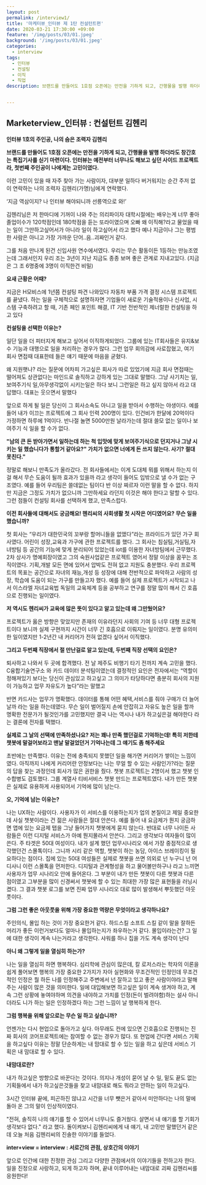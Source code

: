 ```yaml
---
layout: post
permalink: /interview1/
title: '마케터뷰_인터뷰 제 1탄 컨설턴트편'
date: 2020-03-21 17:30:00 +09:00
feature: '/img/posts/03/01.jpeg'
background: '/img/posts/03/01.jpeg'
categories:
  - interview
tags:
  - 인터뷰
  - 컨설팅
  - 이직
  - 직업
description: 브랜드를 만들어도 1호점 오픈에는 만전을 기하게 되고, 간행물을 발행 하더라도 창간호는 특집기사를 싣기 마련이다. 마케터뷰 인터뷰의 첫번째 주인공은 일을 사랑하는 컨설턴트 김헨리씨다. 


---
```


## Marketerview_인터뷰 : 컨설턴트 김헨리

**인터뷰 1호의 주인공, 나의 숨은 조력자 김헨리** 

**브랜드를 만들어도 1호점 오픈에는 만전을 기하게 되고, 간행물을 발행 하더라도 창간호는 특집기사를 싣기 마련이다. 인터뷰는 예전부터 너무나도 해보고 싶던 사이드 프로젝트라, 첫번째 주인공이 나에게는 고민이였다.**

이런 고민이 있을 때 자주 찾아 가는 사람이자, 대부분 일하다 버거워지는 순간 주저 없이 연락하는 나의 조력자 김헨리(가명)님에게 연락했다. 

‘지금 역삼이지? 나 인터뷰 해야되니까 선릉역으로 와!’ 

김헨리님은 저 한마디에 기꺼이 나와 주는 의리파이자 대학시절에는 배우는게 너무 좋아 졸업이수가 120학점인데 180학점을 듣는 또라이였으며 오빠 왜 이직해?라고 물었을 때는 일이 그만하고싶어서가 아니라 일이 하고싶어서 라고 했다 예나 지금이나 그는 평범한 사람은 아니고 가장 가까운 단어..음..괴짜인거 같다. 

그를 처음 만나게 된건 신입사원 연수에서였다. 우리는 무슨 활동이든 1등하는 만능조였는데 그래서인지 우리 조는 3년이 지난 지금도 종종 보며 좋은 관계로 지내고있다. (지금은 그 조 6명중에 3명이 이직한건 비밀)  

**요새 근황은 어때?**

지금은 H모비스에 1년쯤 컨설팅 파견 나와있다 자동차 부품 가격 결정 시스템 프로젝트를 끝냈다. 하는 일을 구체적으로 설명하자면 기업들이 새로운 기술적용이나 신사업, 시스템 구축하려고 할 때, 기존 페인 포인트 해결, IT 기반 전반적인 제너럴한 컨설팅을 하고 있다

**컨설팅을 선택한 이유는?**

일단 일을 더 피터지게 해보고 싶어서 이직하게되었다. 그룹에 있는 IT회사들은 유지&보수 기능과 대행으로 일을 처리하는 경우가 많다. 그런 업무 회의감에 사로잡혔고, 여기 회사 면접때 대표한테 들은 얘기 때문에 마음을 굳혔다.

왜 지원햇나? 라는 질문에 어차피 가고싶은 회사가 따로 있었기에 지금 회사 면접때는 떨어져도 상관없다는 마인드로 솔직하고 강하게 있는 그대로 말했다. 그냥 사기치는 일, 보여주기식 일,아무생각없이 시키는일은 하다 보니 그런일은 하고 싶지 않아서 라고 대답했다. 대표는 웃으면서 말했다

앞으로 하게 될 일은 당신이 그 회사소속도 아니고 일을 받아서 수행하는 야생이다. 예를 들어 내가 이끄는 프로젝트에 그 회사 인력 200명이 있다. 인건비가 한달에 20억이다 가정하면 하루에 1억이다. 반나절 놀면 5000만원 날라가는데 절대 쓸모 없는 일이나 보여주기 식 일을 할 수가 없다. 

**"남의 큰 돈 받아가면서 일하는데 하는 척 입맛에 맞게 보여주기식으로 던지거나 그냥 시키는 일 했습니다가 통할거 같아요?" 가치가 없으면 너에게 돈 쓰지 않는다. 사기? 절대 못친다."**

정말로 해보니 만족도가 올라갔다. 전 회사들에서는 이게 도대체 뭐를 위해서 하는지 이걸 해서 무슨 도움이 될까 효과가 있을까 라고 생각이 들어도 입밖으로 낼 수가 없는 구조였다. 예를 들어 우리팀은 쓸데없는 팀이다 반 이상 짜르자 이런 말을 할 수 없다. 하지만 지금은 그정도 가치가 없으니까 그만하세요 라던지 이것은 해야 한다고 말할 수 있다. 그런 점들이 컨설팅 회사를 선택하게 했고, 만족스럽다.

**이전 회사들에 대해서도 궁금해요! 헨리씨의 사회생활 첫 시작은 어디였어요? 무슨 일을 했습니까?**

첫 회사는 “우리가 대한민국의 꼬부랑 할머니들을 없앴다”라는 프라이드가 있던 가구 회사였다. 어린이 성장,교육과 가구에 관한 프로젝트를 했다. 그 회사는 침실팀,거실팀,자녀방팀 등 공간의 기능에 맞게 분리되어 있었는데 iot를 이용한 자녀방팀에서 근무했다. 2차 상사가 명예회장이였고 그의 숙원사업같은 프로젝트 였어서 정말 이상을 꿈꾸는 조직이였다. 기획,개발 모든 면에 있어서 압박도 전혀 없고 지원도 충분했다. 우리 프로젝트의 목표는 공간으로 자녀의 재능,개성 등 성장에 대해 전반적으로 파악하고 사람의 성장, 학습에 도움이 되는 가구를 만들고자 했다. 예를 들어 실제 프로젝트가 시작되고 나서 이스라엘 자녀교육법 독일의 교육체계 등을 공부하고 연구를 정말 많이 해서 긴 호흡으로 진행되는 일이였다. 

**저 역시도 헨리씨가 교육에 많은 뜻이 있다고 알고 있는데 왜 그만뒀어요?**

프로젝트가 옳은 방향은 맞았지만 존재의 이유라던지 사회의 기여 등 너무 대형 프로젝트이다 보니까 실제 구현까지 시간이 너무 긴 호흡으로 이뤄지는 일이였다. 분명 유의미한 일이였지만 1-2년간 내 커리어가 전혀 없겠다 싶어서 이직했다.

**그리고 두번째 직장에서 절 만난걸로 알고 있는데, 두번째 직장 선택의 요인은?**  

퇴사하고 나와서 두 곳에 합격했다. 전 날 제주도 비행기 타기 전까지 계속 고민을 했다. 
C융합기술연구소 와 카드 데이터 분석팀이였는데 결정적인 요인은 전자에서는 “역할이 정해져있기 보다는 당신이 관심있고 하고싶고 그 의미가 타당하다면 충분히 회사의 지원이 가능하고 업무 자유도가 높다”라는 말했고

반면 카드사는 업무가 명확했다. 데이터를 통해 어떤 혜택,서비스를 줘야 구매가 더 늘어날까 라는 일을 하는데였다. 무슨 일이 벌어질지 손에 안잡히고 자유도 높은 일을 할까 명확한 전문가가 될것인가를 고민했지만 결국 나는 역시나 내가 하고싶은걸 해야한다 라는 결론에 전자를 택했다. 

**실제로 그 날의 선택에 만족하셨나요? 저는 꽤나 만족 했던걸로 기억하는데! 특히 저한테 챗봇에 말걸어보라고 맨날 말걸었던거 기억나는데 그 얘기도 좀 해주세요**

초반에는 만족했다.  이유는 전에 충족되지 못했던 일을 해가면 커리어가 쌓이는 느낌이였다. 아직까지 나에게 커리어란 안정보다는 나는 무얼 할 수 있는 사람인가?라는 질문의 답을 찾는 과정인데 회사가 많은 권한을 줬다. 챗봇 프로젝트는 2명이서 했고 챗봇 인수합병도 검토했다. 
그룹 계열사 티비서비스 챗봇 만드는 프로젝트였다. 내가 만든 챗봇은 실제로 유용하게 사용되어서 기억에 많이 남는다. 

**오, 기억에 남는 이유는?**

나는 UX하는 사람이다. 사용자가 이 서비스를 이용하는지가 업의 본질이고 제일 중요한데 사실 챗봇이라는 건 젊은 사람들은 절대 안쓴다. 예를 들어 내 요금제가 뭔지 궁금하면 앱에 있는 요금제 탭을 그냥 들어가지 챗봇에게 묻지 않는다. 반대로 너무 나이든 사람들은 이런 디지털 서비스가 아예 뭔지몰라서 안쓴다. 그리고 생각보다 여자들이 많이 쓴다. 주 타겟은 50대 여성이다. 내가 설계 했던 업무시나리오 에서 가장 중점적으로 생각했던건 스몰톡이다.  그니까 시리 같은 역할, 챗봇이 하는 농담, 아이스 브레이킹이 필요하다는 점이다. 집에 있는 50대 여성들은 실제로 챗봇을 쓰면 의외로 넌 누구니 넌 어디사니 이런 스몰톡을 먼저한다. 디지털과 관계형성을 하고 물어볼만하구나 라고 느끼면 사용자가 업무 시나리오 안에 들어온다. 그 부분이 내가 만든 챗봇이 다른 챗봇과 다른 점이였고 그부분을 많이 신경써서 챗봇에 할 수 있는 최대한 가장 많은 표현들을 러닝시켰다. 그 결과 챗봇 로그를 보면 진짜 업무 시나리오 대로 많이 발생해서 뿌듯했던 아웃풋이다.

**그럼 그런 좋은 아웃풋을 위해 가장 중요한 역량은 무엇이라고 생각하나요?**

주인의식, 몰입 하는 것이 가장 중요한거 같다. 하드스킬 소프트 스킬 같이 말을 잘하든 머리가 좋든 이런거보다도 얼마나 몰입하는지가 좌우하는거 같다. 몰입이라는건? 그 일에 대한 생각이 계속 나는거라고 생각한다. 샤워를 하나 집을 가도 계속 생각이 난다

**아니 왜 그렇게 일을 열심히 하는가?**

나는 일을 열심히 하면 행복하다. 심리학에 관심이 많은데, 칼 로저스라는 학자의 이론을 쉽게 풀어보면 행복의 가장 중요한 2가지가 자아 실현화와 무조건적인 인정인데 무조건적인 인정은 뭘 하든 나를 인정해주고 주변에서 	넌 잘하고 있고 좋은 사람이야라고 말해주는 사람이 많은 것을 의미한다. 일에 대입해보면 하고싶은 일이 계속 생겨야 하고, 계속 그런 상황에 놓여야하며 의견을 내야하고 가치를 인정(돈이 벌려야함)하는 설사 아니더라도 니가 하는 일은 인정하겠다 하는 그런 느낌이 날 행복하게 한다. 

**그럼 행복을 위해 앞으로는 무슨 일 하고 싶습니까?**

언젠가는 다시 현업으로 돌아가고 싶다. 아무래도 컨에 있으면 긴호흡으로 진행되는 진짜 회사의 코어프로젝트에는 참여할 수 없는 경우가 많다. 또 현업에 간다면 서비스 기획을 하고싶다
이유는 정말 단순하게는 내 맘대로 할 수 있는 일을 하고 싶은데 서비스 기획은 내 맘대로 할 수 있다. 

**내맘대로란?**

내가 하고싶은 방향으로 바꾼다는 것이다. 의지나 개성이 묻어 날 수 일, 밑도 끝도 없는 기획들에서 내가 하고싶은것들을 찾고 내맘대로 해도 뭐라고 안하는 일이 하고싶다.





3시간 인터뷰 끝에, 피곤하진 않냐고 시간을 너무 뺏은거 같아서 미안하다는 나의 말에 돌아 온 그의 말이 인상적이였다.

"전혀, 솔직히 나의 얘기를 할 수 있어서 너무나도 즐거웠다. 살면서 내 얘기를 할 기회가 생각보다 없다." 라고 했다. 돌이켜보니 김헨리씨에게 내 얘기, 내 고민만 말했던거 같은데 오늘 처음 김헨리씨의 진솔한 이야기를 들었다.  

**inter+view = interview : 서로간의 관점, 상호간의 이야기**

앞으로 인간에 대한 진정한 관심 그리고 다양한 관점에서의 이야기들을 전하고자 한다. 일을 진정으로 사랑하고, 되게 하고자 하며, 끝내 이루어내는 내맘대로 괴짜 김헨리씨를 응원한다!  